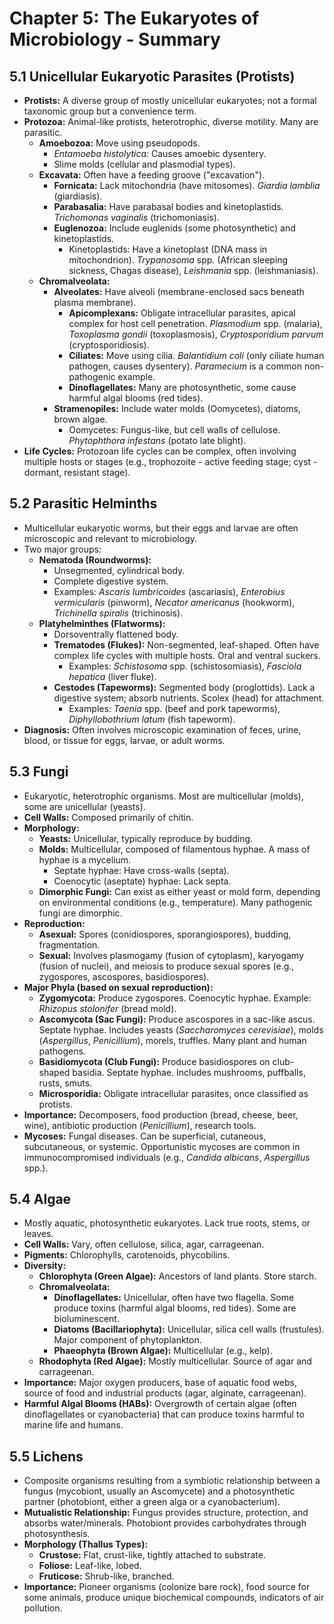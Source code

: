 # Chapter 5: The Eukaryotes of Microbiology - Summary

## 5.1 Unicellular Eukaryotic Parasites (Protists)
*   **Protists:** A diverse group of mostly unicellular eukaryotes; not a formal taxonomic group but a convenience term.
*   **Protozoa:** Animal-like protists, heterotrophic, diverse motility. Many are parasitic.
    *   **Amoebozoa:** Move using pseudopods.
        *   *Entamoeba histolytica:* Causes amoebic dysentery.
        *   Slime molds (cellular and plasmodial types).
    *   **Excavata:** Often have a feeding groove ("excavation").
        *   **Fornicata:** Lack mitochondria (have mitosomes). *Giardia lamblia* (giardiasis).
        *   **Parabasalia:** Have parabasal bodies and kinetoplastids. *Trichomonas vaginalis* (trichomoniasis).
        *   **Euglenozoa:** Include euglenids (some photosynthetic) and kinetoplastids.
            *   Kinetoplastids: Have a kinetoplast (DNA mass in mitochondrion). *Trypanosoma* spp. (African sleeping sickness, Chagas disease), *Leishmania* spp. (leishmaniasis).
    *   **Chromalveolata:**
        *   **Alveolates:** Have alveoli (membrane-enclosed sacs beneath plasma membrane).
            *   **Apicomplexans:** Obligate intracellular parasites, apical complex for host cell penetration. *Plasmodium* spp. (malaria), *Toxoplasma gondii* (toxoplasmosis), *Cryptosporidium parvum* (cryptosporidiosis).
            *   **Ciliates:** Move using cilia. *Balantidium coli* (only ciliate human pathogen, causes dysentery). *Paramecium* is a common non-pathogenic example.
            *   **Dinoflagellates:** Many are photosynthetic, some cause harmful algal blooms (red tides).
        *   **Stramenopiles:** Include water molds (Oomycetes), diatoms, brown algae.
            *   Oomycetes: Fungus-like, but cell walls of cellulose. *Phytophthora infestans* (potato late blight).
*   **Life Cycles:** Protozoan life cycles can be complex, often involving multiple hosts or stages (e.g., trophozoite - active feeding stage; cyst - dormant, resistant stage).

## 5.2 Parasitic Helminths
*   Multicellular eukaryotic worms, but their eggs and larvae are often microscopic and relevant to microbiology.
*   Two major groups:
    *   **Nematoda (Roundworms):**
        *   Unsegmented, cylindrical body.
        *   Complete digestive system.
        *   Examples: *Ascaris lumbricoides* (ascariasis), *Enterobius vermicularis* (pinworm), *Necator americanus* (hookworm), *Trichinella spiralis* (trichinosis).
    *   **Platyhelminthes (Flatworms):**
        *   Dorsoventrally flattened body.
        *   **Trematodes (Flukes):** Non-segmented, leaf-shaped. Often have complex life cycles with multiple hosts. Oral and ventral suckers.
            *   Examples: *Schistosoma* spp. (schistosomiasis), *Fasciola hepatica* (liver fluke).
        *   **Cestodes (Tapeworms):** Segmented body (proglottids). Lack a digestive system; absorb nutrients. Scolex (head) for attachment.
            *   Examples: *Taenia* spp. (beef and pork tapeworms), *Diphyllobothrium latum* (fish tapeworm).
*   **Diagnosis:** Often involves microscopic examination of feces, urine, blood, or tissue for eggs, larvae, or adult worms.

## 5.3 Fungi
*   Eukaryotic, heterotrophic organisms. Most are multicellular (molds), some are unicellular (yeasts).
*   **Cell Walls:** Composed primarily of chitin.
*   **Morphology:**
    *   **Yeasts:** Unicellular, typically reproduce by budding.
    *   **Molds:** Multicellular, composed of filamentous hyphae. A mass of hyphae is a mycelium.
        *   Septate hyphae: Have cross-walls (septa).
        *   Coenocytic (aseptate) hyphae: Lack septa.
    *   **Dimorphic Fungi:** Can exist as either yeast or mold form, depending on environmental conditions (e.g., temperature). Many pathogenic fungi are dimorphic.
*   **Reproduction:**
    *   **Asexual:** Spores (conidiospores, sporangiospores), budding, fragmentation.
    *   **Sexual:** Involves plasmogamy (fusion of cytoplasm), karyogamy (fusion of nuclei), and meiosis to produce sexual spores (e.g., zygospores, ascospores, basidiospores).
*   **Major Phyla (based on sexual reproduction):**
    *   **Zygomycota:** Produce zygospores. Coenocytic hyphae. Example: *Rhizopus stolonifer* (bread mold).
    *   **Ascomycota (Sac Fungi):** Produce ascospores in a sac-like ascus. Septate hyphae. Includes yeasts (*Saccharomyces cerevisiae*), molds (*Aspergillus*, *Penicillium*), morels, truffles. Many plant and human pathogens.
    *   **Basidiomycota (Club Fungi):** Produce basidiospores on club-shaped basidia. Septate hyphae. Includes mushrooms, puffballs, rusts, smuts.
    *   **Microsporidia:** Obligate intracellular parasites, once classified as protists.
*   **Importance:** Decomposers, food production (bread, cheese, beer, wine), antibiotic production (*Penicillium*), research tools.
*   **Mycoses:** Fungal diseases. Can be superficial, cutaneous, subcutaneous, or systemic. Opportunistic mycoses are common in immunocompromised individuals (e.g., *Candida albicans*, *Aspergillus* spp.).

## 5.4 Algae
*   Mostly aquatic, photosynthetic eukaryotes. Lack true roots, stems, or leaves.
*   **Cell Walls:** Vary, often cellulose, silica, agar, carrageenan.
*   **Pigments:** Chlorophylls, carotenoids, phycobilins.
*   **Diversity:**
    *   **Chlorophyta (Green Algae):** Ancestors of land plants. Store starch.
    *   **Chromalveolata:**
        *   **Dinoflagellates:** Unicellular, often have two flagella. Some produce toxins (harmful algal blooms, red tides). Some are bioluminescent.
        *   **Diatoms (Bacillariophyta):** Unicellular, silica cell walls (frustules). Major component of phytoplankton.
        *   **Phaeophyta (Brown Algae):** Multicellular (e.g., kelp).
    *   **Rhodophyta (Red Algae):** Mostly multicellular. Source of agar and carrageenan.
*   **Importance:** Major oxygen producers, base of aquatic food webs, source of food and industrial products (agar, alginate, carrageenan).
*   **Harmful Algal Blooms (HABs):** Overgrowth of certain algae (often dinoflagellates or cyanobacteria) that can produce toxins harmful to marine life and humans.

## 5.5 Lichens
*   Composite organisms resulting from a symbiotic relationship between a fungus (mycobiont, usually an Ascomycete) and a photosynthetic partner (photobiont, either a green alga or a cyanobacterium).
*   **Mutualistic Relationship:** Fungus provides structure, protection, and absorbs water/minerals. Photobiont provides carbohydrates through photosynthesis.
*   **Morphology (Thallus Types):**
    *   **Crustose:** Flat, crust-like, tightly attached to substrate.
    *   **Foliose:** Leaf-like, lobed.
    *   **Fruticose:** Shrub-like, branched.
*   **Importance:** Pioneer organisms (colonize bare rock), food source for some animals, produce unique biochemical compounds, indicators of air pollution.
